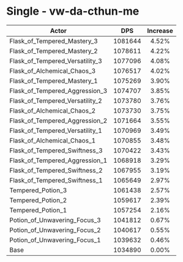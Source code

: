 # Single - vw-da-cthun-me
| Actor | DPS | Increase |
|---|:---:|:---:|
|Flask_of_Tempered_Mastery_3|1081644|4.52%|
|Flask_of_Tempered_Mastery_2|1078611|4.22%|
|Flask_of_Tempered_Versatility_3|1077096|4.08%|
|Flask_of_Alchemical_Chaos_3|1076517|4.02%|
|Flask_of_Tempered_Mastery_1|1075269|3.90%|
|Flask_of_Tempered_Aggression_3|1074707|3.85%|
|Flask_of_Tempered_Versatility_2|1073780|3.76%|
|Flask_of_Alchemical_Chaos_2|1073730|3.75%|
|Flask_of_Tempered_Aggression_2|1071664|3.55%|
|Flask_of_Tempered_Versatility_1|1070969|3.49%|
|Flask_of_Alchemical_Chaos_1|1070855|3.48%|
|Flask_of_Tempered_Swiftness_3|1070422|3.43%|
|Flask_of_Tempered_Aggression_1|1068918|3.29%|
|Flask_of_Tempered_Swiftness_2|1067955|3.19%|
|Flask_of_Tempered_Swiftness_1|1065649|2.97%|
|Tempered_Potion_3|1061438|2.57%|
|Tempered_Potion_2|1059617|2.39%|
|Tempered_Potion_1|1057254|2.16%|
|Potion_of_Unwavering_Focus_3|1041812|0.67%|
|Potion_of_Unwavering_Focus_2|1040617|0.55%|
|Potion_of_Unwavering_Focus_1|1039632|0.46%|
|Base|1034890|0.00%|
